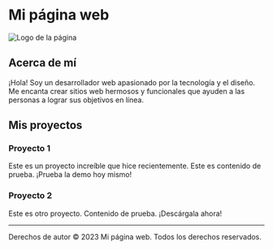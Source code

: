 # Mi página web

![Logo de la página](/logo.png)

## Acerca de mí

¡Hola! Soy un desarrollador web apasionado por la tecnología y el diseño. Me encanta crear sitios web hermosos y funcionales que ayuden a las personas a lograr sus objetivos en línea.

## Mis proyectos

### Proyecto 1

Este es un proyecto increíble que hice recientemente. Este es contenido de prueba. ¡Prueba la demo hoy mismo!

### Proyecto 2

Este es otro proyecto. Contenido de prueba. ¡Descárgala ahora!

---

Derechos de autor © 2023 Mi página web. Todos los derechos reservados.

